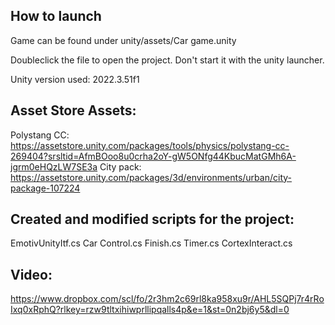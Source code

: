 ## How to launch
Game can be found under unity/assets/Car game.unity

Doubleclick the file to open the project. Don't start it with the unity launcher.

Unity version used: 2022.3.51f1

## Asset Store Assets:
Polystang CC: 
https://assetstore.unity.com/packages/tools/physics/polystang-cc-269404?srsltid=AfmBOoo8u0crha2oY-gW5ONfg44KbucMatGMh6A-jgrm0eHQzLW7SE3a
City pack: 
https://assetstore.unity.com/packages/3d/environments/urban/city-package-107224

## Created and modified scripts for the project:
EmotivUnityItf.cs
Car Control.cs
Finish.cs
Timer.cs
CortexInteract.cs

## Video:
https://www.dropbox.com/scl/fo/2r3hm2c69rl8ka958xu9r/AHL5SQPj7r4rRoIxq0xRphQ?rlkey=rzw9tltxihiwprllipqalls4p&e=1&st=0n2bj6y5&dl=0

